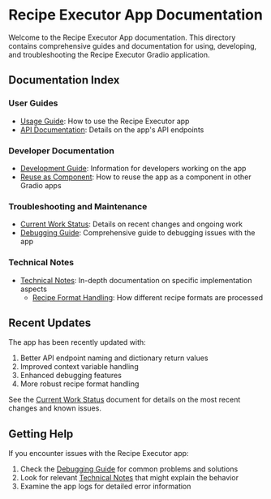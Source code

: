 # Recipe Executor App Documentation

Welcome to the Recipe Executor App documentation. This directory contains comprehensive guides and documentation for using, developing, and troubleshooting the Recipe Executor Gradio application.

## Documentation Index

### User Guides
- [Usage Guide](usage.md): How to use the Recipe Executor app
- [API Documentation](api.md): Details on the app's API endpoints

### Developer Documentation
- [Development Guide](development.md): Information for developers working on the app
- [Reuse as Component](reuse_as_component.md): How to reuse the app as a component in other Gradio apps

### Troubleshooting and Maintenance
- [Current Work Status](current_work.md): Details on recent changes and ongoing work
- [Debugging Guide](debugging.md): Comprehensive guide to debugging issues with the app

### Technical Notes
- [Technical Notes](technical_notes/README.md): In-depth documentation on specific implementation aspects
  - [Recipe Format Handling](technical_notes/recipe_format_handling.md): How different recipe formats are processed

## Recent Updates

The app has been recently updated with:
1. Better API endpoint naming and dictionary return values
2. Improved context variable handling
3. Enhanced debugging features
4. More robust recipe format handling

See the [Current Work Status](current_work.md) document for details on the most recent changes and known issues.

## Getting Help

If you encounter issues with the Recipe Executor app:
1. Check the [Debugging Guide](debugging.md) for common problems and solutions
2. Look for relevant [Technical Notes](technical_notes/README.md) that might explain the behavior
3. Examine the app logs for detailed error information